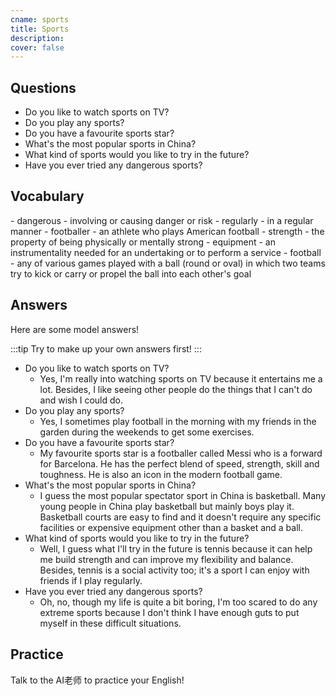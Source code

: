 ```yaml
---
cname: sports
title: Sports
description: 
cover: false
---
```

<banner></banner>

## Questions

- Do you like to watch sports on TV?
- Do you play any sports?
- Do you have a favourite sports star?
- What&#39;s the most popular sports in China?
- What kind of sports would you like to try in the future?
- Have you ever tried any dangerous sports?

## Vocabulary

<vocab-list>
- dangerous
  - involving or causing danger or risk
- regularly
  - in a regular manner
- footballer
  - an athlete who plays American football  
- strength
  - the property of being physically or mentally strong
- equipment
  - an instrumentality needed for an undertaking or to perform a service  
- football
  - any of various games played with a ball (round or oval) in which two teams try to kick or carry or propel the ball into each other&#39;s goal  

<!-- blank -->

</vocab-list>

## Answers
Here are some model answers!

:::tip
Try to make up your own answers first!
:::

- Do you like to watch sports on TV?
  - Yes, I&#39;m really into watching sports on TV because it entertains me a lot. Besides, I like seeing other people do the things that I can&#39;t do and wish I could do.
- Do you play any sports?
  - Yes, I sometimes play football in the morning with my friends in the garden during the weekends to get some exercises.
- Do you have a favourite sports star?
  - My favourite sports star is a footballer called Messi who is a forward for Barcelona. He has the perfect blend of speed, strength, skill and toughness. He is also an icon in the modern football game.
- What&#39;s the most popular sports in China?
  - I guess the most popular spectator sport in China is basketball. Many young people in China play basketball but mainly boys play it. Basketball courts are easy to find and it doesn&#39;t require any specific facilities or expensive equipment other than a basket and a ball.
- What kind of sports would you like to try in the future?
  - Well, I guess what I&#39;ll try in the future is tennis because it can help me build strength and can improve my flexibility and balance. Besides, tennis is a social activity too; it&#39;s a sport I can enjoy with friends if I play regularly.
- Have you ever tried any dangerous sports?
  - Oh, no, though my life is quite a bit boring, I&#39;m too scared to do any extreme sports because I don&#39;t think I have enough guts to put myself in these difficult situations.

## Practice
Talk to the AI老师 to practice your English!
<qrfooter></qrfooter>
